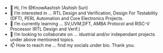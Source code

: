 - 👋 Hi, I’m @KnowAashish (Ashish Suri)
- 👀 I’m interested in ... RTL Design and Verification, Design For Testability (DFT), PERL Automation and Core Electronics Projects.
- 🌱 I’m currently learning ... SV,UVM,DFT, AMBA Protocol and RISC-V Processor (RTL Design and Verif.)
- 💞️ I’m looking to collaborate on ... idustrial and/or independant projects under above mentioned topics.
- 📫 How to reach me ... find my socials under bio. Thank you.

<!---
KnowAashish/KnowAashish is a ✨ special ✨ repository because its `README.md` (this file) appears on your GitHub profile.
You can click the Preview link to take a look at your changes.
--->
